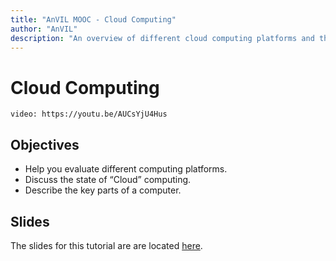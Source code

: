 ```yaml
---
title: "AnVIL MOOC - Cloud Computing"
author: "AnVIL"
description: "An overview of different cloud computing platforms and the state of cloud computing."
---
```

# Cloud Computing

`video: https://youtu.be/AUCsYjU4Hus`

## Objectives

* Help you evaluate different computing platforms.
* Discuss the state of “Cloud” computing.
* Describe the key parts of a computer.

## Slides
The slides for this tutorial are are located [here](https://docs.google.com/presentation/d/17o_u4Bp-89A9-wuGY0sAIvgzwXs4IB0rGbMVTKDjM8E).


